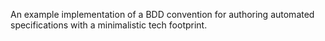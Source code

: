 An example implementation of a BDD convention for authoring automated specifications with a minimalistic tech footprint.
